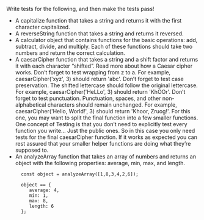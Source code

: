 <!DOCTYPE html>
<html lang="en">
<head>
  <meta charset="UTF-8">
  <meta name="viewport" content="width=device-width, initial-scale=1.0">
</head>
<body>
<p>Write tests for the following, and then make the tests pass!</p>
<ul>
   <li>
      A capitalize function that takes a string and returns it with the first character capitalized.
   </li>
   <li>A reverseString function that takes a string and returns it reversed.</li>
   <li>
      A calculator object that contains functions for the basic operations: add, subtract, divide, and multiply. Each of these functions should take two numbers and       return  the correct calculation.
   </li>
   <li>
      A caesarCipher function that takes a string and a shift factor and returns it with each character “shifted”. Read more about how a Caesar cipher works.
      Don’t forget to test wrapping from z to a. For example, caesarCipher('xyz', 3) should return 'abc'.
      Don’t forget to test case preservation. The shifted lettercase should follow the original lettercase. For example, caesarCipher('HeLLo', 3) should return 'KhOOr'.
      Don’t forget to test punctuation. Punctuation, spaces, and other non-alphabetical characters should remain unchanged. For example, caesarCipher('Hello, World!', 3) should return 'Khoor, Zruog!'.
      For this one, you may want to split the final function into a few smaller functions. One concept of Testing is that you don’t need to explicitly test every function you write… Just the public ones. So in this case you only need tests for the final caesarCipher function. If it works as expected you can rest assured that your smaller helper functions are doing what they’re supposed to.
   </li>
   <li>
      An analyzeArray function that takes an array of numbers and returns an object with the following properties: average, min, max, and length.

      const object = analyzeArray([1,8,3,4,2,6]);

      object == {
         average: 4,
         min: 1,
         max: 8,
         length: 6
      };
   </li>
</ul>

</body>
</html>